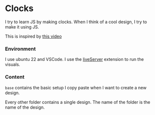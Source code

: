 # Clocks

I try to learn JS by making clocks. When I think of a cool design, I try to make it using JS.

This is inspired by [this video](https://www.youtube.com/watch?v=VUSCH7nQGIM)

### Environment

I use ubuntu 22 and VSCode. I use the [liveServer](https://marketplace.visualstudio.com/items?itemName=ritwickdey.LiveServer) extension to run the visuals.

### Content

`base` contains the basic setup I copy paste when I want to create a new design. 

Every other folder contains a single design. The name of the folder is the name of the design.